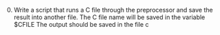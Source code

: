 0. Write a script that runs a C file through the preprocessor and save the result into another file.
The C file name will be saved in the variable $CFILE
The output should be saved in the file c

